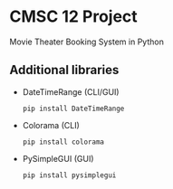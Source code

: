 # CMSC 12 Project
 Movie Theater Booking System in Python
 
  ## Additional libraries

- DateTimeRange (CLI/GUI)

    `pip install DateTimeRange`
    
- Colorama (CLI)
    
    `pip install colorama`

- PySimpleGUI (GUI)

    `pip install pysimplegui`
